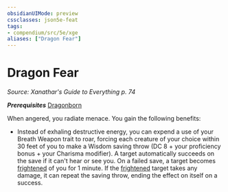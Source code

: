 ```yaml
---
obsidianUIMode: preview
cssclasses: json5e-feat
tags:
- compendium/src/5e/xge
aliases: ["Dragon Fear"]
---
```

# Dragon Fear
*Source: Xanathar's Guide to Everything p. 74*  

***Prerequisites*** [Dragonborn](../../races/dragonborn.md#)

When angered, you radiate menace. You gain the following benefits:

- Instead of exhaling destructive energy, you can expend a use of your Breath Weapon trait to roar, forcing each creature of your choice within 30 feet of you to make a Wisdom saving throw (DC 8 + your proficiency bonus + your Charisma modifier). A target automatically succeeds on the save if it can't hear or see you. On a failed save, a target becomes [frightened](../../../Rules%20&%20Options/5e%20Rules/conditions.md##frightened) of you for 1 minute. If the [frightened](../../../Rules%20&%20Options/5e%20Rules/conditions.md##frightened) target takes any damage, it can repeat the saving throw, ending the effect on itself on a success.